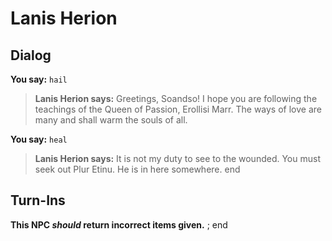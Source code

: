 # Lanis Herion
## Dialog

**You say:** `hail`



>**Lanis Herion says:** Greetings, Soandso! I hope you are following the teachings of the Queen of Passion, Erollisi Marr. The ways of love are many and shall warm the souls of all.

**You say:** `heal`



>**Lanis Herion says:** It is not my duty to see to the wounded. You must seek out Plur Etinu. He is in here somewhere.
end

## Turn-Ins



**This NPC *should* return incorrect items given.**
;
end